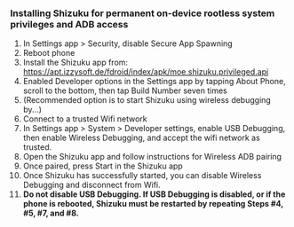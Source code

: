 ### Installing Shizuku for permanent on-device rootless system privileges and ADB access

1. In Settings app > Security, disable Secure App Spawning
2. Reboot phone
2. Install the Shizuku app from: https://apt.izzysoft.de/fdroid/index/apk/moe.shizuku.privileged.api
2. Enabled Developer options in the Settings app by tapping About Phone, scroll to the bottom, then tap Build Number seven times
3. (Recommended option is to start Shizuku using wireless debugging by...)
4. Connect to a trusted Wifi network
5. In Settings app > System > Developer settings, enable USB Debugging, then enable Wireless Debugging, and accept the wifi network as trusted.
6. Open the Shizuku app and follow instructions for Wireless ADB pairing
7. Once paired, press Start in the Shizuku app
8. Once Shizuku has successfully started, you can disable Wireless Debugging and disconnect from Wifi. 
9. **Do not disable USB Debugging. If USB Debugging is disabled, or if the phone is rebooted, Shizuku must be restarted by repeating Steps #4, #5, #7, and #8.**
